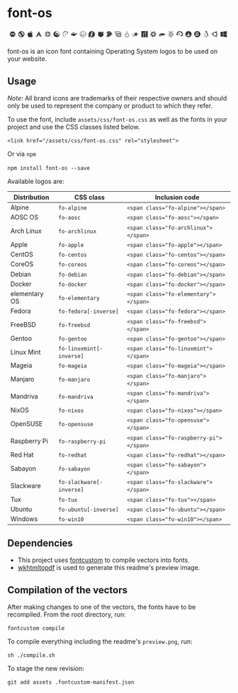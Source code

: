 # font-os #

![Available logos](assets/fonts/preview.png)

font-os is an icon font containing Operating System logos to be used on your website.

## Usage ##

*Note:* All brand icons are trademarks of their respective owners and should only be used to represent the company or product to which they refer.

To use the font, include `assets/css/font-os.css` as well as the
fonts in your project and use the CSS classes listed below.

	<link href="/assets/css/font-os.css" rel="stylesheet">

Or via `npm`

`npm install font-os --save`


Available logos are:

| Distribution | CSS class                | Inclusion code
| -------------|--------------------------|-------------------------------------
| Alpine       | `fo-alpine`              | `<span class="fo-alpine"></span>`
| AOSC OS      | `fo-aosc`                | `<span class="fo-aosc"></span>`
| Arch Linux   | `fo-archlinux`           | `<span class="fo-archlinux"></span>`
| Apple        | `fo-apple`               | `<span class="fo-apple"></span>`
| CentOS       | `fo-centos`              | `<span class="fo-centos"></span>`
| CoreOS       | `fo-coreos`              | `<span class="fo-coreos"></span>`
| Debian       | `fo-debian`              | `<span class="fo-debian"></span>`
| Docker       | `fo-docker`              | `<span class="fo-docker"></span>`
| elementary OS| `fo-elementary`          | `<span class="fo-elementary"></span>`
| Fedora       | `fo-fedora[-inverse]`    | `<span class="fo-fedora"></span>`
| FreeBSD      | `fo-freebsd`             | `<span class="fo-freebsd"></span>`
| Gentoo       | `fo-gentoo`              | `<span class="fo-gentoo"></span>`
| Linux Mint   | `fo-linuxmint[-inverse]` | `<span class="fo-linuxmint"></span>`
| Mageia       | `fo-mageia`              | `<span class="fo-mageia"></span>`
| Manjaro      | `fo-manjaro`             | `<span class="fo-manjaro"></span>`
| Mandriva     | `fo-mandriva`            | `<span class="fo-mandriva"></span>`
| NixOS        | `fo-nixos`               | `<span class="fo-nixos"></span>`
| OpenSUSE     | `fo-opensuse`            | `<span class="fo-opensuse"></span>`
| Raspberry Pi | `fo-raspberry-pi`        | `<span class="fo-raspberry-pi"></span>`
| Red Hat      | `fo-redhat`              | `<span class="fo-redhat"></span>`
| Sabayon      | `fo-sabayon`             | `<span class="fo-sabayon"></span>`
| Slackware    | `fo-slackware[-inverse]` | `<span class="fo-slackware"></span>`
| Tux          | `fo-tux`                 | `<span class="fo-tux"></span>`
| Ubuntu       | `fo-ubuntu[-inverse]`    | `<span class="fo-ubuntu"></span>`
| Windows       | `fo-win10`              | `<span class="fo-win10"></span>`

## Dependencies ##
* This project uses [fontcustom](https://github.com/FontCustom/fontcustom) to compile vectors into fonts.
* [wkhtmltopdf](http://wkhtmltopdf.org/) is used to generate this readme's preview image.

## Compilation of the vectors ##

After making changes to one of the vectors, the fonts have to be recompiled.
From the root directory, run:

	fontcustom compile

To compile everything including the readme's `preview.png`, run:

	sh ./compile.sh

To stage the new revision:

	git add assets .fontcustom-manifest.json
